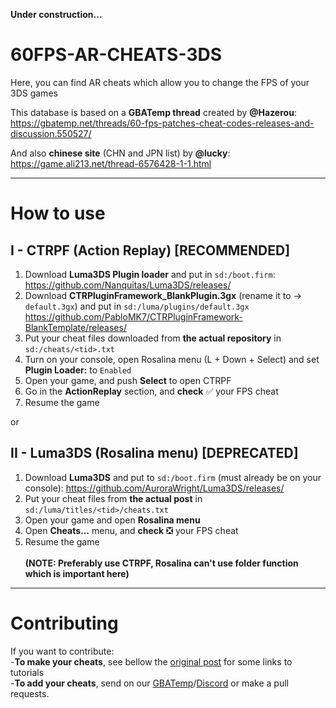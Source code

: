 **Under construction...**<br>

# 60FPS-AR-CHEATS-3DS
Here, you can find AR cheats which allow you to change the FPS of your 3DS games<br>

This database is based on a **GBATemp thread** created by **@Hazerou**:<br>
https://gbatemp.net/threads/60-fps-patches-cheat-codes-releases-and-discussion.550527/<br>

And also **chinese site** (CHN and JPN list) by **@lucky**:<br>
https://game.ali213.net/thread-6576428-1-1.html<br>

---

# How to use
## I - CTRPF (Action Replay) [RECOMMENDED]
1) Download **Luma3DS Plugin loader** and put in `sd:/boot.firm`:<br>
https://github.com/Nanquitas/Luma3DS/releases/<br>
2) Download **CTRPluginFramework_BlankPlugin.3gx** (rename it to -> `default.3gx`) and put in `sd:/luma/plugins/default.3gx`<br>
https://github.com/PabloMK7/CTRPluginFramework-BlankTemplate/releases/<br>
3) Put your cheat files downloaded from **the actual repository** in `sd:/cheats/<tid>.txt`<br>
4) Turn on your console, open Rosalina menu (L + Down + Select) and set **Plugin Loader:** to `Enabled`<br>
5) Open your game, and push **Select** to open CTRPF<br>
6) Go in the **ActionReplay** section, and **check** ✅ your FPS cheat
7) Resume the game<br>

or

## II - Luma3DS (Rosalina menu) [DEPRECATED]
1) Download **Luma3DS** and put to `sd:/boot.firm` (must already be on your console):
https://github.com/AuroraWright/Luma3DS/releases/<br>
2) Put your cheat files from **the actual post** in `sd:/luma/titles/<tid>/cheats.txt`<br>
3) Open your game and open **Rosalina menu**<br>
4) Open **Cheats...** menu, and **check** ❎ your FPS cheat<br>
5) Resume the game<br><br>
**(NOTE: Preferably use CTRPF, Rosalina can't use folder function which is important here)**

---

# Contributing
If you want to contribute:<br>
-**To make your cheats**, see bellow the <a href="https://gbatemp.net/threads/60-fps-patches-cheat-codes-releases-and-discussion.550527/#post-8831465">original post</a> for some links to tutorials<br>
-**To add your cheats**, send on our <a href="https://gbatemp.net/threads/60-fps-patches-cheat-codes-releases-and-discussion.550527/">GBATemp</a>/<a href="https://discord.gg/HSFX37b">Discord</a> or make a pull requests.
